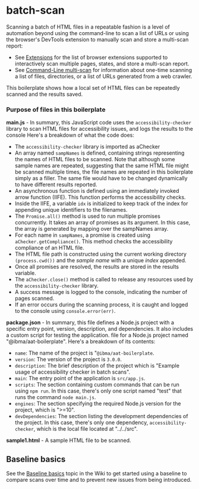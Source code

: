 # batch-scan

Scanning a batch of HTML files in a repeatable fashion is a level of automation beyond using the command-line to scan a list of URLs or using the browser's DevTools extension to manually scan and store a multi-scan report:
- See [Extensions](https://github.com/IBMa/equal-access/wiki#extensions) for the list of browser extensions supported to interactively scan multiple pages, states, and store a multi-scan report.
- See [Command-Line multi-scan](https://github.com/IBMa/equal-access/wiki#scanning-multiple-pages) for information about one-time scanning a list of files, directories, or a list of URLs generated from a web crawler.

This boilerplate shows how a local set of HTML files can be repeatedly scanned and the results saved.

### Purpose of files in this boilerplate

**main.js** - In summary, this JavaScript code uses the `accessibility-checker` library to scan HTML files for accessibility issues,
and logs the results to the console
Here's a breakdown of what the code does:

- The `accessibility-checker` library is imported as aChecker
- An array named `sampNames` is defined, containing strings representing the names of HTML files to be scanned. Note that although some sample names are repeated, suggesting that the same HTML file might be scanned multiple times, the file names are repeated in this boilerplate simply as a filler. The same file would have to be changed dynamically to have different results reported.
- An asynchronous function is defined using an immediately invoked arrow function (IIFE). This function performs the accessibility checks.
- Inside the IIFE, a variable `idx` is initialized to keep track of the index for appending unique identifiers to the filenames.
- The `Promise.all()` method is used to run multiple promises concurrently. It takes an array of promises as its argument. In this case, the array is generated by mapping over the sampNames array.
- For each name in `sampNames`, a promise is created using `aChecker.getCompliance()`. This method checks the accessibility compliance of an HTML file.
- The HTML file path is constructed using the current working directory `(process.cwd())` and the _sample name_ with a unique _index_ appended.
- Once all promises are resolved, the results are stored in the results variable.
- The `aChecker.close()` method is called to release any resources used by the `accessibility-checker` library.
- A success message is logged to the console, indicating the number of pages scanned.
- If an error occurs during the scanning process, it is caught and logged to the console using `console.error(err)`.

**package.json** - In summary, this file defines a Node.js project with a specific entry point, version, description, and dependencies. It also includes a custom script for testing the application. 
 file for a Node.js project named "@ibma/aat-boilerplate". Here's a breakdown of its contents:
- `name`: The name of the project is "`@ibma/aat-boilerplate`.
- `version`: The version of the project is `3.0.0`.
- `description`: The brief description of the project which is "Example usage of accessibility checker in batch scans".
- `main`: The entry point of the application is `src/app.js`.
- `scripts`: The section containing custom commands that can be run using `npm run`. In this case, there's only one script named "test" that runs the command `node main.js`.
- `engines`: The section specifying the required Node.js version for the project, which is ">=10".
- `devDependencies`: The section listing the development dependencies of the project. In this case, there's only one dependency, `accessibility-checker`, which is the local file located at "../../src".

**sample1.html** - A sample HTML file to be scanned. 

## Baseline basics

See the [Baseline basics](https://github.com/IBMa/equal-access/wiki#baseline-basics) topic in the Wiki to get started using a baseline to compare scans over time and to prevent new issues from being introduced.
